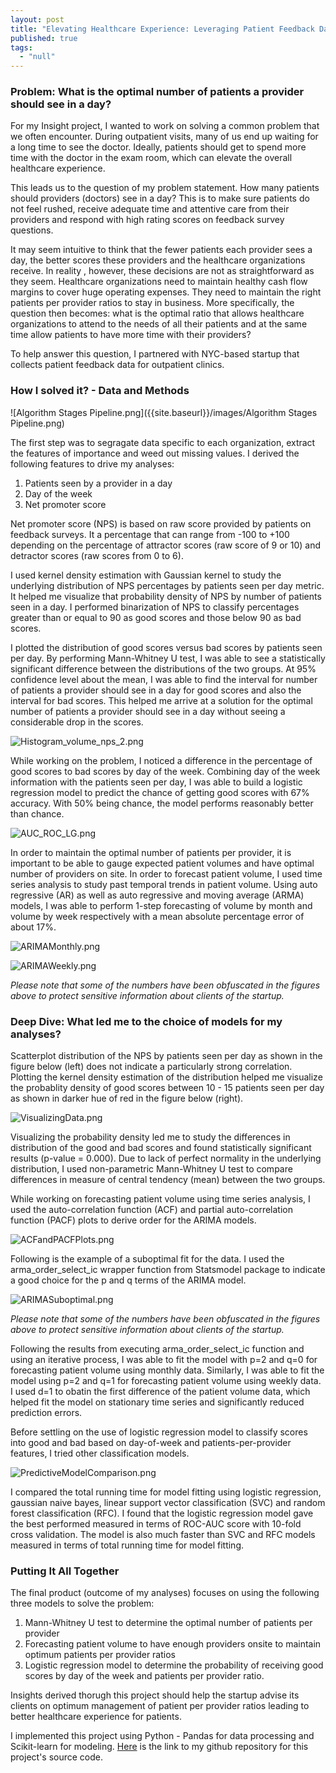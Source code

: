 ```yaml
---
layout: post
title: "Elevating Healthcare Experience: Leveraging Patient Feedback Data"
published: true
tags: 
  - "null"
---
```








### Problem: What is the optimal number of patients a provider should see in a day?

For my Insight project, I wanted to work on solving a common problem that we often encounter. During outpatient visits, many of us end up waiting for a long time to see the doctor. Ideally, patients should get to spend more time with the doctor in the exam room, which can elevate the overall healthcare experience. 

This leads us to the question of my problem statement. How many patients should providers (doctors) see in a day? This is to make sure patients do not feel rushed, receive adequate time and attentive care from their providers and respond with high rating scores on feedback survey questions.

It may seem intuitive to think that the fewer patients each provider sees a day, the better scores these providers and the healthcare organizations receive. In reality , however, these decisions are not as straightforward as they seem. Healthcare organizations need to maintain healthy cash flow margins to cover huge operating expenses. They need to maintain the right patients per provider ratios to stay in business. More specifically, the question then becomes: what is the optimal ratio that allows healthcare organizations to attend to the needs of all their patients and at the same time allow patients to have more time with their providers?

To help answer this question, I partnered with NYC-based startup that collects patient feedback data for outpatient clinics. 

### How I solved it? - Data and Methods

![Algorithm Stages Pipeline.png]({{site.baseurl}}/images/Algorithm Stages Pipeline.png)

The first step was to segragate data specific to each organization, extract the features of importance and weed out missing values. I derived the following features to drive my analyses:

1. Patients seen by a provider in a day
2. Day of the week
3. Net promoter score

Net promoter score (NPS) is based on raw score provided by patients on feedback surveys. It a percentage that can range from -100 to +100 depending on the percentage of attractor scores (raw score of 9 or 10) and detractor scores (raw scores from 0 to 6). 

I used kernel density estimation with Gaussian kernel to study the underlying distribution of NPS percentages by patients seen per day metric. It helped me visualize that probability density of NPS by number of patients seen in a day. I performed binarization of NPS to classify percentages greater than or equal to 90 as good scores and those below 90 as bad scores.

I plotted the distribution of good scores versus bad scores by patients seen per day. By performing Mann-Whitney U test, I was able to see a statistically significant difference between the distributions of the two groups. At 95% confidence level about the mean, I was able to find the interval for number of patients a provider should see in a day for good scores and also the interval for bad scores. This helped me arrive at a solution for the optimal number of patients a provider should see in a day without seeing a considerable drop in the scores.

![Histogram_volume_nps_2.png]({{site.baseurl}}/images/Histogram_volume_nps_2.png)

While working on the problem, I noticed a difference in the percentage of good scores to bad scores by day of the week. Combining day of the week information with the patients seen per day, I was able to build a logistic regression model to predict the chance of getting good scores with 67% accuracy. With 50% being chance, the model performs reasonably better than chance.

![AUC_ROC_LG.png]({{site.baseurl}}/images/AUC_ROC_LG.png)

In order to maintain the optimal number of patients per provider, it is important to be able to gauge expected patient volumes and have optimal number of providers on site. In order to forecast patient volume, I used time series analysis to study past temporal trends in patient volume. Using auto regressive (AR) as well as auto regressive and moving average (ARMA) models, I was able to perform 1-step forecasting of volume by month and volume by week respectively with a mean absolute percentage error of about 17%.

![ARIMAMonthly.png]({{site.baseurl}}/images/ARIMAMonthly.png)

![ARIMAWeekly.png]({{site.baseurl}}/images/ARIMAWeekly.png)


_Please note that some of the numbers have been obfuscated in the figures above to protect sensitive information about clients of the startup._

### Deep Dive: What led me to the choice of models for my analyses?

Scatterplot distribution of the NPS by patients seen per day as shown in the figure below (left) does not indicate a particularly strong correlation. Plotting the kernel density estimation of the distribution helped me visualize the probablity density of good scores between 10 - 15 patients seen per day as shown in darker hue of red in the figure below (right).

![VisualizingData.png]({{site.baseurl}}/images/VisualizingData.png)

Visualizing the probability density led me to study the differences in distribution of the good and bad scores and found statistically significant results (p-value = 0.000). Due to lack of perfect normality in the underlying distribution, I used non-parametric Mann-Whitney U test to compare differences in measure of central tendency (mean) between the two groups.  

While working on forecasting patient volume using time series analysis, I used the auto-correlation function (ACF) and partial auto-correlation function (PACF) plots to derive order for the ARIMA models.  

![ACFandPACFPlots.png]({{site.baseurl}}/images/ACFandPACFPlots.png)

Following is the example of a suboptimal fit for the data. I used the arma_order_select_ic wrapper function from Statsmodel package to indicate a good choice for the p and q terms of the ARIMA model. 

![ARIMASuboptimal.png]({{site.baseurl}}/images/ARIMASuboptimal.png)

_Please note that some of the numbers have been obfuscated in the figures above to protect sensitive information about clients of the startup._


Following the results from executing arma_order_select_ic function and using an iterative process, I was able to fit the model with p=2 and q=0 for forecasting patient volume using monthly data. Similarly, I was able to fit the model using p=2 and q=1 for forecasting patient volume using weekly data. I used d=1 to obatin the first difference of the patient volume data, which helped fit the model on stationary time series and significantly reduced prediction errors.


Before settling on the use of logistic regression model to classify scores into good and bad based on day-of-week and patients-per-provider features, I tried other classification models.

![PredictiveModelComparison.png]({{site.baseurl}}/images/PredictiveModelComparison.png)

I compared the total running time for model fitting using logistic regression, gaussian naive bayes, linear support vector classification (SVC) and random forest classification (RFC). I found that the logistic regression model gave the best performed measured in terms of ROC-AUC score with 10-fold cross validation. The model is also much faster than SVC and RFC models measured in terms of total running time for model fitting.


### Putting It All Together

The final product (outcome of my analyses) focuses on using the following three models to solve the problem:

1. Mann-Whitney U test to determine the optimal number of patients per provider
2. Forecasting patient volume to have enough providers onsite to maintain 	optimum patients per provider ratios
3. Logistic regression model to determine the probability of receiving good scores by day of the week and patients per provider ratio.

Insights derived thorugh this project should help the startup advise its clients on optimum management of patient per provider ratios leading to better healthcare experience for patients. 

I implemented this project using Python - Pandas for data processing and Scikit-learn for modeling. [Here](https://github.com/anjalibshah/insight-data-science-project.git "Insight Project Github Repository") is the link to my github repository for this project's source code.
